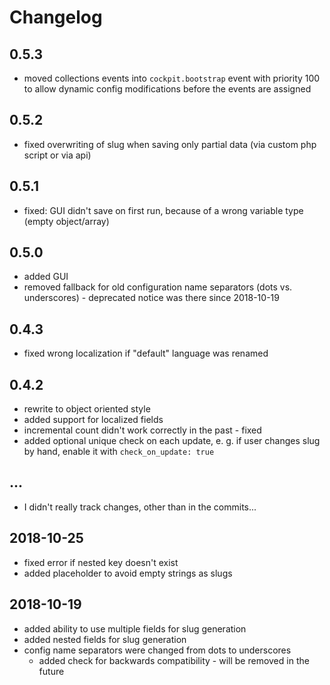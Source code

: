 # Changelog

## 0.5.3

* moved collections events into `cockpit.bootstrap` event with priority 100 to allow dynamic config modifications before the events are assigned

## 0.5.2

* fixed overwriting of slug when saving only partial data (via custom php script or via api)

## 0.5.1

* fixed: GUI didn't save on first run, because of a wrong variable type (empty object/array)

## 0.5.0

* added GUI
* removed fallback for old configuration name separators (dots vs. underscores) - deprecated notice was there since 2018-10-19

## 0.4.3

* fixed wrong localization if "default" language was renamed

## 0.4.2

* rewrite to object oriented style
* added support for localized fields
* incremental count didn't work correctly in the past - fixed
* added optional unique check on each update, e. g. if user changes slug by hand, enable it with `check_on_update: true`

## ...

* I didn't really track changes, other than in the commits...

## 2018-10-25

* fixed error if nested key doesn't exist
* added placeholder to avoid empty strings as slugs

## 2018-10-19

* added ability to use multiple fields for slug generation
* added nested fields for slug generation
* config name separators were changed from dots to underscores
  * added check for backwards compatibility - will be removed in the future

